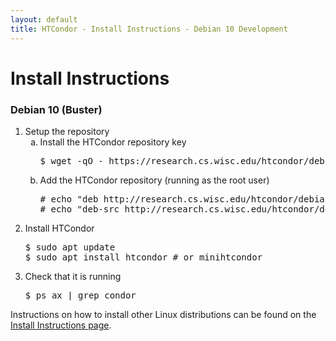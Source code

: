 ```yaml
---
layout: default
title: HTCondor - Install Instructions - Debian 10 Development
---
```


<h1>Install Instructions</h1>


<!-- Page body -->

<h3>Debian 10 (Buster)</h3>
<ol>
    <li>
        Setup the repository
        <ol type="a">
            <li>
                Install the HTCondor repository key
                <pre>$ wget -qO - https://research.cs.wisc.edu/htcondor/debian/HTCondor-Release.gpg.key | sudo apt-key add -</pre>
            </li>
            <li>
                Add the HTCondor repository (running as the root user)
                <pre># echo "deb http://research.cs.wisc.edu/htcondor/debian/8.9/buster buster contrib" > /etc/apt/sources.list.d/htcondor.list
# echo "deb-src http://research.cs.wisc.edu/htcondor/debian/8.9/buster buster contrib" >> /etc/apt/sources.list.d/htcondor.list</pre>
            </li>
        </ol>
    </li>
    <li>
        Install HTCondor
        <pre>$ sudo apt update
$ sudo apt install htcondor # or minihtcondor</pre>
    </li>
    <li>
        Check that it is running
        <pre>$ ps ax | grep condor</pre>
    </li>
</ol>

<p>
    Instructions on how to install other Linux distributions can be found on the <a href="{{ '/instructions' | relative_url }}">Install Instructions page</a>.
</p>


